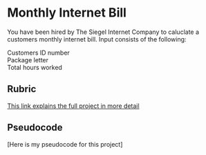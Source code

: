 # Monthly Internet Bill
You have been hired by The Siegel Internet Company to caluclate a customers monthly internet bill. Input consists of the following: 

Customers ID number  
Package letter  
Total hours worked  

## Rubric 
[This link explains the full project in more detail](https://github.com/dirky9000/Monthly-Internet-Bill/blob/main/docs/Monthly-Internet-Bill-Rubric.pdf)

## Pseudocode 
[Here is my pseudocode for this project]
